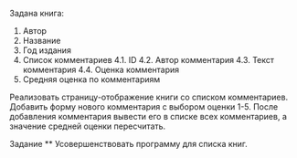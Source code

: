 Задана книга:
1. Автор
2. Название
3. Год издания
4. Список комментариев
   4.1. ID
   4.2. Автор комментария
   4.3. Текст комментария
   4.4. Оценка комментария
5. Средняя оценка по комментариям

Реализовать страницу-отображение книги со списком комментариев.
Добавить форму нового комментария с выбором оценки 1-5.
После добавления комментария вывести его в списке всех комментариев,
а значение средней оценки пересчитать.


Задание **
Усовершенствовать программу для списка книг.